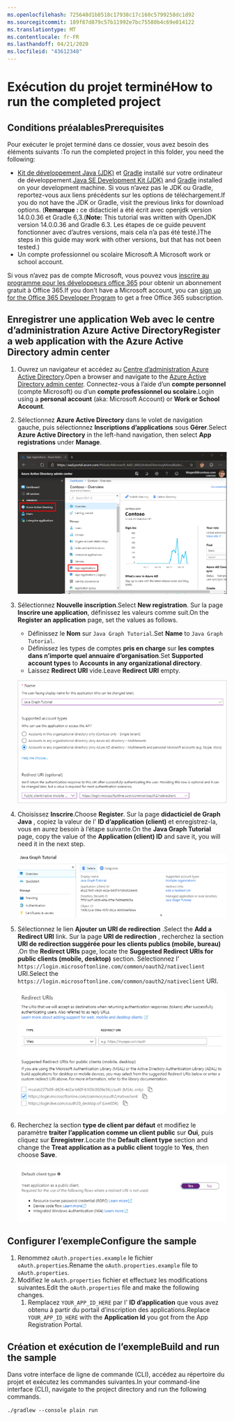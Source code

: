 ```yaml
---
ms.openlocfilehash: 725648d1b8518c17938c17c160c5799258dc1d92
ms.sourcegitcommit: 189f87d879c57b11992e7bc75580b4c69e014122
ms.translationtype: MT
ms.contentlocale: fr-FR
ms.lasthandoff: 04/21/2020
ms.locfileid: "43612348"
---
```

# <a name="how-to-run-the-completed-project"></a><span data-ttu-id="91661-101">Exécution du projet terminé</span><span class="sxs-lookup"><span data-stu-id="91661-101">How to run the completed project</span></span>

## <a name="prerequisites"></a><span data-ttu-id="91661-102">Conditions préalables</span><span class="sxs-lookup"><span data-stu-id="91661-102">Prerequisites</span></span>

<span data-ttu-id="91661-103">Pour exécuter le projet terminé dans ce dossier, vous avez besoin des éléments suivants :</span><span class="sxs-lookup"><span data-stu-id="91661-103">To run the completed project in this folder, you need the following:</span></span>

- <span data-ttu-id="91661-104">[Kit de développement Java (JDK)](https://java.com/en/download/faq/develop.xml) et [Gradle](https://gradle.org/) installé sur votre ordinateur de développement.</span><span class="sxs-lookup"><span data-stu-id="91661-104">[Java SE Development Kit (JDK)](https://java.com/en/download/faq/develop.xml) and [Gradle](https://gradle.org/) installed on your development machine.</span></span> <span data-ttu-id="91661-105">Si vous n’avez pas le JDK ou Gradle, reportez-vous aux liens précédents sur les options de téléchargement.</span><span class="sxs-lookup"><span data-stu-id="91661-105">If you do not have the JDK or Gradle, visit the previous links for download options.</span></span> <span data-ttu-id="91661-106">(**Remarque :** ce didacticiel a été écrit avec openjdk version 14.0.0.36 et Gradle 6,3.</span><span class="sxs-lookup"><span data-stu-id="91661-106">(**Note:** This tutorial was written with OpenJDK version 14.0.0.36 and Gradle 6.3.</span></span> <span data-ttu-id="91661-107">Les étapes de ce guide peuvent fonctionner avec d’autres versions, mais cela n’a pas été testé.)</span><span class="sxs-lookup"><span data-stu-id="91661-107">The steps in this guide may work with other versions, but that has not been tested.)</span></span>
- <span data-ttu-id="91661-108">Un compte professionnel ou scolaire Microsoft.</span><span class="sxs-lookup"><span data-stu-id="91661-108">A Microsoft work or school account.</span></span>

<span data-ttu-id="91661-109">Si vous n’avez pas de compte Microsoft, vous pouvez vous [inscrire au programme pour les développeurs office 365](https://developer.microsoft.com/office/dev-program) pour obtenir un abonnement gratuit à Office 365.</span><span class="sxs-lookup"><span data-stu-id="91661-109">If you don't have a Microsoft account, you can [sign up for the Office 365 Developer Program](https://developer.microsoft.com/office/dev-program) to get a free Office 365 subscription.</span></span>

## <a name="register-a-web-application-with-the-azure-active-directory-admin-center"></a><span data-ttu-id="91661-110">Enregistrer une application Web avec le centre d’administration Azure Active Directory</span><span class="sxs-lookup"><span data-stu-id="91661-110">Register a web application with the Azure Active Directory admin center</span></span>

1. <span data-ttu-id="91661-111">Ouvrez un navigateur et accédez au [Centre d’administration Azure Active Directory](https://aad.portal.azure.com).</span><span class="sxs-lookup"><span data-stu-id="91661-111">Open a browser and navigate to the [Azure Active Directory admin center](https://aad.portal.azure.com).</span></span> <span data-ttu-id="91661-112">Connectez-vous à l’aide d’un **compte personnel** (compte Microsoft) ou d’un **compte professionnel ou scolaire**.</span><span class="sxs-lookup"><span data-stu-id="91661-112">Login using a **personal account** (aka: Microsoft Account) or **Work or School Account**.</span></span>

1. <span data-ttu-id="91661-113">Sélectionnez **Azure Active Directory** dans le volet de navigation gauche, puis sélectionnez **Inscriptions d’applications** sous **Gérer**.</span><span class="sxs-lookup"><span data-stu-id="91661-113">Select **Azure Active Directory** in the left-hand navigation, then select **App registrations** under **Manage**.</span></span>

    ![<span data-ttu-id="91661-114">Une capture d’écran des inscriptions d’applications</span><span class="sxs-lookup"><span data-stu-id="91661-114">A screenshot of the App registrations</span></span> ](/tutorial/images/aad-portal-app-registrations.png)

1. <span data-ttu-id="91661-115">Sélectionnez **Nouvelle inscription**.</span><span class="sxs-lookup"><span data-stu-id="91661-115">Select **New registration**.</span></span> <span data-ttu-id="91661-116">Sur la page **Inscrire une application**, définissez les valeurs comme suit.</span><span class="sxs-lookup"><span data-stu-id="91661-116">On the **Register an application** page, set the values as follows.</span></span>

    - <span data-ttu-id="91661-117">Définissez le **Nom** sur `Java Graph Tutorial`.</span><span class="sxs-lookup"><span data-stu-id="91661-117">Set **Name** to `Java Graph Tutorial`.</span></span>
    - <span data-ttu-id="91661-118">Définissez les types de comptes **pris en charge** sur **les comptes dans n’importe quel annuaire d’organisation**.</span><span class="sxs-lookup"><span data-stu-id="91661-118">Set **Supported account types** to **Accounts in any organizational directory**.</span></span>
    - <span data-ttu-id="91661-119">Laissez **Redirect URI** vide.</span><span class="sxs-lookup"><span data-stu-id="91661-119">Leave **Redirect URI** empty.</span></span>

    ![Capture d’écran de la page Inscrire une application](/tutorial/images/aad-register-an-app.png)

1. <span data-ttu-id="91661-121">Choisissez **Inscrire**.</span><span class="sxs-lookup"><span data-stu-id="91661-121">Choose **Register**.</span></span> <span data-ttu-id="91661-122">Sur la page **didacticiel de Graph Java** , copiez la valeur de l' **ID d’application (client)** et enregistrez-la, vous en aurez besoin à l’étape suivante.</span><span class="sxs-lookup"><span data-stu-id="91661-122">On the **Java Graph Tutorial** page, copy the value of the **Application (client) ID** and save it, you will need it in the next step.</span></span>

    ![Une capture d’écran de l’ID d’application de la nouvelle inscription d'application](/tutorial/images/aad-application-id.png)

1. <span data-ttu-id="91661-124">Sélectionnez le lien **Ajouter un URI de redirection** .</span><span class="sxs-lookup"><span data-stu-id="91661-124">Select the **Add a Redirect URI** link.</span></span> <span data-ttu-id="91661-125">Sur la page **URI de redirection** , recherchez la section **URI de redirection suggérée pour les clients publics (mobile, bureau)** .</span><span class="sxs-lookup"><span data-stu-id="91661-125">On the **Redirect URIs** page, locate the **Suggested Redirect URIs for public clients (mobile, desktop)** section.</span></span> <span data-ttu-id="91661-126">Sélectionnez l' `https://login.microsoftonline.com/common/oauth2/nativeclient` URI.</span><span class="sxs-lookup"><span data-stu-id="91661-126">Select the `https://login.microsoftonline.com/common/oauth2/nativeclient` URI.</span></span>

    ![Capture d’écran de la page des URI de redirection](/tutorial/images/aad-redirect-uris.png)

1. <span data-ttu-id="91661-128">Recherchez la section **type de client par défaut** et modifiez le paramètre **traiter l’application comme un client public** sur **Oui**, puis cliquez sur **Enregistrer**.</span><span class="sxs-lookup"><span data-stu-id="91661-128">Locate the **Default client type** section and change the **Treat application as a public client** toggle to **Yes**, then choose **Save**.</span></span>

    ![Capture d’écran de la section type de client par défaut](/tutorial/images/aad-default-client-type.png)

## <a name="configure-the-sample"></a><span data-ttu-id="91661-130">Configurer l’exemple</span><span class="sxs-lookup"><span data-stu-id="91661-130">Configure the sample</span></span>

1. <span data-ttu-id="91661-131">Renommez `oAuth.properties.example` le fichier `oAuth.properties`.</span><span class="sxs-lookup"><span data-stu-id="91661-131">Rename the `oAuth.properties.example` file to `oAuth.properties`.</span></span>
1. <span data-ttu-id="91661-132">Modifiez le `oAuth.properties` fichier et effectuez les modifications suivantes.</span><span class="sxs-lookup"><span data-stu-id="91661-132">Edit the `oAuth.properties` file and make the following changes.</span></span>
    1. <span data-ttu-id="91661-133">Remplacez `YOUR_APP_ID_HERE` par l' **ID d’application** que vous avez obtenu à partir du portail d’inscription des applications.</span><span class="sxs-lookup"><span data-stu-id="91661-133">Replace `YOUR_APP_ID_HERE` with the **Application Id** you got from the App Registration Portal.</span></span>

## <a name="build-and-run-the-sample"></a><span data-ttu-id="91661-134">Création et exécution de l’exemple</span><span class="sxs-lookup"><span data-stu-id="91661-134">Build and run the sample</span></span>

<span data-ttu-id="91661-135">Dans votre interface de ligne de commande (CLI), accédez au répertoire du projet et exécutez les commandes suivantes.</span><span class="sxs-lookup"><span data-stu-id="91661-135">In your command-line interface (CLI), navigate to the project directory and run the following commands.</span></span>

```Shell
./gradlew --console plain run
```
